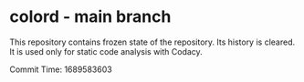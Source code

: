 # colord - main branch

This repository contains frozen state of the repository.
Its history is cleared. It is used only for static code
analysis with Codacy.

Commit Time: 1689583603